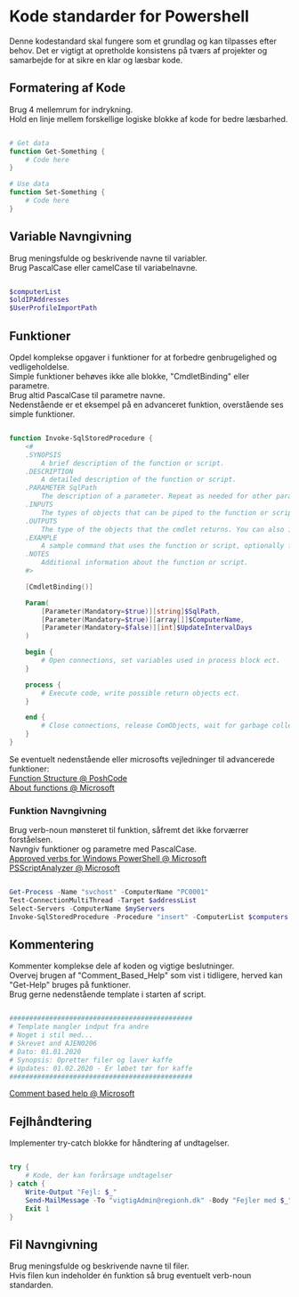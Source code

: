 # Kode standarder for Powershell
Denne kodestandard skal fungere som et grundlag og kan tilpasses efter behov.
Det er vigtigt at opretholde konsistens på tværs af projekter og samarbejde for at sikre en klar og læsbar kode.



## Formatering af Kode
Brug 4 mellemrum for indrykning.  
Hold en linje mellem forskellige logiske blokke af kode for bedre læsbarhed.

```PowerShell

# Get data
function Get-Something {
    # Code here
}

# Use data
function Set-Something {
    # Code here
}

```


## Variable Navngivning
Brug meningsfulde og beskrivende navne til variabler.  
Brug PascalCase eller camelCase til variabelnavne.

```PowerShell

$computerList
$oldIPAddresses
$UserProfileImportPath

```

## Funktioner
Opdel komplekse opgaver i funktioner for at forbedre genbrugelighed og vedligeholdelse.  
Simple funktioner behøves ikke alle blokke, "CmdletBinding" eller parametre.  
Brug altid PascalCase til parametre navne.  
Nedenstående er et eksempel på en advanceret funktion, overstående ses simple funktioner.  

```PowerShell

function Invoke-SqlStoredProcedure {
    <#
    .SYNOPSIS
        A brief description of the function or script.
    .DESCRIPTION 
        A detailed description of the function or script.
    .PARAMETER SqlPath
        The description of a parameter. Repeat as needed for other parameters.
    .INPUTS
        The types of objects that can be piped to the function or script. You can also include a description of the input objects.
    .OUTPUTS
        The type of the objects that the cmdlet returns. You can also include a description of the returned objects.
    .EXAMPLE
        A sample command that uses the function or script, optionally followed by sample output and a description.
    .NOTES
        Additional information about the function or script.
    #>

    [CmdletBinding()]

    Param(
        [Parameter(Mandatory=$true)][string]$SqlPath,
        [Parameter(Mandatory=$true)][array[]]$ComputerName,
        [Parameter(Mandatory=$false)][int]$UpdateIntervalDays
    )

    begin {
        # Open connections, set variables used in process block ect.
    }

    process {
        # Execute code, write possible return objects ect.
    }

    end {
        # Close connections, release ComObjects, wait for garbage collector ect.
    }
}

```

Se eventuelt nedenstående eller microsofts vejledninger til advancerede funktioner:  
[Function Structure @ PoshCode](https://github.com/PoshCode/PowerShellPracticeAndStyle/blob/master/Style-Guide/Function-Structure.md)  
[About functions @ Microsoft](https://learn.microsoft.com/en-us/powershell/module/microsoft.powershell.core/about/about_functions?view=powershell-7.4)


### Funktion Navngivning
Brug verb-noun mønsteret til funktion, såfremt det ikke forværrer forståelsen.  
Navngiv funktioner og parametre med PascalCase.  
[Approved verbs for Windows PowerShell @ Microsoft](https://learn.microsoft.com/en-us/powershell/scripting/developer/cmdlet/approved-verbs-for-windows-powershell-commands?view=powershell-7.4)  
[PSScriptAnalyzer @ Microsoft](https://learn.microsoft.com/en-us/powershell/utility-modules/psscriptanalyzer/overview?view=ps-modules)

```PowerShell

Get-Process -Name "svchost" -ComputerName "PC0001"
Test-ConnectionMultiThread -Target $addressList
Select-Servers -ComputerName $myServers
Invoke-SqlStoredProcedure -Procedure "insert" -ComputerList $computers

```



## Kommentering
Kommenter komplekse dele af koden og vigtige beslutninger.  
Overvej brugen af "Comment_Based_Help" som vist i tidligere, herved kan "Get-Help" bruges på funktioner.  
Brug gerne nedenstående template i starten af script.  

```PowerShell

##############################################
# Template mangler indput fra andre
# Noget i stil med...
# Skrevet and AJEN0206
# Dato: 01.01.2020
# Synopsis: Opretter filer og laver kaffe
# Updates: 01.02.2020 - Er løbet tør for kaffe
##############################################

```

[Comment based help @ Microsoft](https://learn.microsoft.com/en-us/powershell/module/microsoft.powershell.core/about/about_comment_based_help?view=powershell-7.4)  



## Fejlhåndtering
Implementer try-catch blokke for håndtering af undtagelser.

```PowerShell

try {
    # Kode, der kan forårsage undtagelser
} catch {
    Write-Output "Fejl: $_"
    Send-MailMessage -To "vigtigAdmin@regionh.dk" -Body "Fejler med $_" -SmtpServer smtprelay@regionh.top.local
    Exit 1
}

```


## Fil Navngivning
Brug meningsfulde og beskrivende navne til filer.  
Hvis filen kun indeholder én funktion så brug eventuelt verb-noun standarden.  
